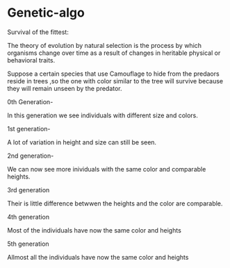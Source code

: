 # Genetic-algo
Survival of the fittest:

The theory of evolution by natural selection is the process by which organisms change over time as a result of changes in heritable physical or behavioral traits.

Suppose a certain species that use Camouflage to hide from the predaors reside in trees ,so the one with color similar to the tree will survive because they will remain unseen by the predator.

0th Generation-

In this generation we see individuals with different size and colors.

1st generation-

A lot of variation in height and size can still be seen.


2nd generation-

We can now see more inividuals with the same color and comparable heights.

3rd generation

Their is little difference betwwen the heights and the color are comparable.

4th generation

Most of the individuals have now the same color and heights

5th generation

Allmost all  the individuals have now the same color and heights
